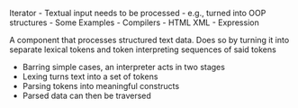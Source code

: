 Iterator
    - Textual input needs to be processed
        - e.g., turned into OOP structures
    - Some Examples
        - Compilers
        - HTML XML
        - Expression

A component that processes structured text data. Does so by turning it into separate lexical tokens and token interpreting sequences of said tokens

- Barring simple cases, an interpreter acts in two stages
- Lexing turns text into a set of tokens
- Parsing tokens into meaningful constructs
- Parsed data can then be traversed
